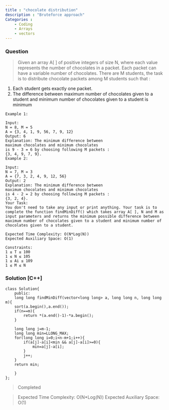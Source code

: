 ```yaml
---
title : "chocolate distribution"
description : "Bruteforce approach"
Categories :
    - Coding
    - Arrays
    - vectors
---
```


### Question

>Given an array A[ ] of positive integers of size N, where each value represents the number of chocolates in a packet. Each packet can have a variable number of chocolates. There are M students, the task is to distribute chocolate packets among M students such that :
1. Each student gets exactly one packet.
2. The difference between maximum number of chocolates given to a student and minimum number of chocolates given to a student is minimum

```
Example 1:

Input:
N = 8, M = 5
A = {3, 4, 1, 9, 56, 7, 9, 12}
Output: 6
Explanation: The minimum difference between 
maximum chocolates and minimum chocolates 
is 9 - 3 = 6 by choosing following M packets :
{3, 4, 9, 7, 9}.
Example 2:

Input:
N = 7, M = 3
A = {7, 3, 2, 4, 9, 12, 56}
Output: 2
Explanation: The minimum difference between
maximum chocolates and minimum chocolates
is 4 - 2 = 2 by choosing following M packets :
{3, 2, 4}.
Your Task:
You don't need to take any input or print anything. Your task is to complete the function findMinDiff() which takes array A[ ], N and M as input parameters and returns the minimum possible difference between maximum number of chocolates given to a student and minimum number of chocolates given to a student.

Expected Time Complexity: O(N*Log(N))
Expected Auxiliary Space: O(1)

Constraints:
1 ≤ T ≤ 100
1 ≤ N ≤ 105
1 ≤ Ai ≤ 109
1 ≤ M ≤ N
```

### Solution [C++]

```
class Solution{
    public:
    long long findMinDiff(vector<long long> a, long long n, long long m){
    sort(a.begin(),a.end());
    if(n==m){
        return *(a.end()-1)-*a.begin();
    }

    long long j=m-1;
    long long min=LLONG_MAX;
    for(long long i=0;i<n-m+1;i++){
        if(a[j]-a[i]<min && a[j]-a[i]>=0){
            min=a[j]-a[i];
        }
        j++;
    }
    return min;
    
    }   
};
```

>Completed

>Expected Time Complexity: O(N*Log(N))
>Expected Auxiliary Space: O(1)
